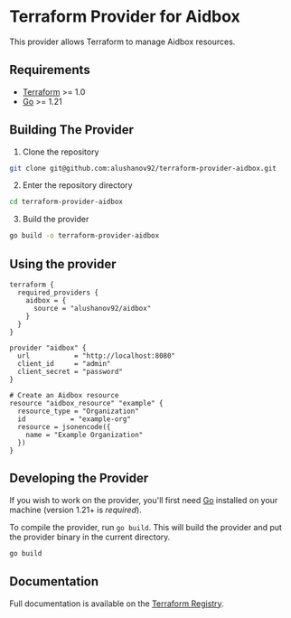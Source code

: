 # Terraform Provider for Aidbox

This provider allows Terraform to manage Aidbox resources.

## Requirements

- [Terraform](https://www.terraform.io/downloads.html) >= 1.0
- [Go](https://golang.org/doc/install) >= 1.21

## Building The Provider

1. Clone the repository
```sh
git clone git@github.com:alushanov92/terraform-provider-aidbox.git
```

2. Enter the repository directory
```sh
cd terraform-provider-aidbox
```

3. Build the provider
```sh
go build -o terraform-provider-aidbox
```

## Using the provider

```hcl
terraform {
  required_providers {
    aidbox = {
      source = "alushanov92/aidbox"
    }
  }
}

provider "aidbox" {
  url           = "http://localhost:8080"
  client_id     = "admin"
  client_secret = "password"
}

# Create an Aidbox resource
resource "aidbox_resource" "example" {
  resource_type = "Organization"
  id           = "example-org"
  resource = jsonencode({
    name = "Example Organization"
  })
}
```

## Developing the Provider

If you wish to work on the provider, you'll first need [Go](http://www.golang.org) installed on your machine (version 1.21+ is *required*).

To compile the provider, run `go build`. This will build the provider and put the provider binary in the current directory.

```sh
go build
```

## Documentation

Full documentation is available on the [Terraform Registry](https://registry.terraform.io/providers/alushanov92/aidbox/latest/docs). 